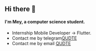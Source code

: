 ## Hi there 👋
#### I'm Mey, a computer science student.
- Internship Mobile Developer -> Flutter.
- Contact me by telegram[QUDTE](https://t.me/mornmey)
- Contact me by email [QUDTE](mornmey952@gmail.com)

